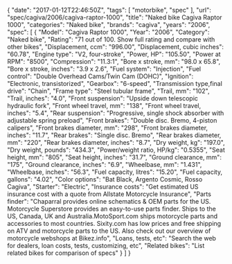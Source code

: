 {
    "date": "2017-01-12T22:46:50Z",
    "tags": [
        "motorbike",
        "spec"
    ],
    "url": "spec\/cagiva\/2006\/cagiva-raptor-1000",
    "title": "Naked bike Cagiva Raptor 1000",
    "categories": "Naked bike",
    "brands": "cagiva",
    "years": "2006",
    "spec": [
        {
            "Model": "Cagiva Raptor 1000",
            "Year": "2006",
            "Category": "Naked bike",
            "Rating": "71 out of 100. Show full rating and compare with other bikes",
            "Displacement, ccm": "996.00",
            "Displacement, cubic inches": "60.78",
            "Engine type": "V2, four-stroke",
            "Power, HP": "105.50",
            "Power at RPM": "8500",
            "Compression": "11.3:1",
            "Bore x stroke, mm": "98.0 x 65.8",
            "Bore x stroke, inches": "3.9 x 2.6",
            "Fuel system": "Injection",
            "Fuel control": "Double Overhead Cams\/Twin Cam (DOHC)",
            "Ignition": "Electronic, transistorized",
            "Gearbox": "6-speed",
            "Transmission type,final drive": "Chain",
            "Frame type": "Steel tubular frame",
            "Trail, mm": "102",
            "Trail, inches": "4.0",
            "Front suspension": "Upside down telescopic hydraulic fork",
            "Front wheel travel, mm": "138",
            "Front wheel travel, inches": "5.4",
            "Rear suspension": "Progressive, single shock absorber with adjustable spring preload",
            "Front brakes": "Double disc. Bremo, 4-piston calipers",
            "Front brakes diameter, mm": "298",
            "Front brakes diameter, inches": "11.7",
            "Rear brakes": "Single disc. Bremo",
            "Rear brakes diameter, mm": "220",
            "Rear brakes diameter, inches": "8.7",
            "Dry weight, kg": "197.0",
            "Dry weight, pounds": "434.3",
            "Power\/weight ratio, HP\/kg": "0.5355",
            "Seat height, mm": "805",
            "Seat height, inches": "31.7",
            "Ground clearance, mm": "175",
            "Ground clearance, inches": "6.9",
            "Wheelbase, mm": "1.431",
            "Wheelbase, inches": "56.3",
            "Fuel capacity, litres": "15.20",
            "Fuel capacity, gallons": "4.02",
            "Color options": "Bat Black, Argento Cosmic, Rosso Cagiva",
            "Starter": "Electric",
            "Insurance costs": "Get estimated US insurance cost with a quote from Allstate Motorcycle Insurance",
            "Parts finder": "Chaparral provides online schematics & OEM parts for the US.   Motorcycle Superstore provides an easy-to-use parts finder. Ships to the US, Canada, UK and Australia.MotoSport.com ships motorcycle parts and accessories to most countries.    Sixity.com has low prices and free shipping on ATV and motorcycle parts to the US. Also check out our overview of motorcycle webshops at Bikez.info",
            "Loans, tests, etc": "Search the web for dealers, loan costs, tests, customizing, etc",
            "Related bikes": "List related bikes for comparison of specs"
        }
    ]
}